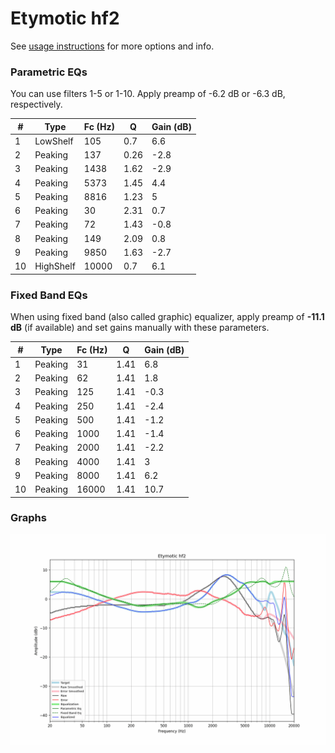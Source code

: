 # Etymotic hf2
See [usage instructions](https://github.com/jaakkopasanen/AutoEq#usage) for more options and info.

### Parametric EQs
You can use filters 1-5 or 1-10. Apply preamp of -6.2 dB or -6.3 dB, respectively.

|   # | Type      |   Fc (Hz) |    Q |   Gain (dB) |
|-----|-----------|-----------|------|-------------|
|   1 | LowShelf  |       105 | 0.7  |         6.6 |
|   2 | Peaking   |       137 | 0.26 |        -2.8 |
|   3 | Peaking   |      1438 | 1.62 |        -2.9 |
|   4 | Peaking   |      5373 | 1.45 |         4.4 |
|   5 | Peaking   |      8816 | 1.23 |         5   |
|   6 | Peaking   |        30 | 2.31 |         0.7 |
|   7 | Peaking   |        72 | 1.43 |        -0.8 |
|   8 | Peaking   |       149 | 2.09 |         0.8 |
|   9 | Peaking   |      9850 | 1.63 |        -2.7 |
|  10 | HighShelf |     10000 | 0.7  |         6.1 |

### Fixed Band EQs
When using fixed band (also called graphic) equalizer, apply preamp of **-11.1 dB** (if available) and set gains manually with these parameters.

|   # | Type    |   Fc (Hz) |    Q |   Gain (dB) |
|-----|---------|-----------|------|-------------|
|   1 | Peaking |        31 | 1.41 |         6.8 |
|   2 | Peaking |        62 | 1.41 |         1.8 |
|   3 | Peaking |       125 | 1.41 |        -0.3 |
|   4 | Peaking |       250 | 1.41 |        -2.4 |
|   5 | Peaking |       500 | 1.41 |        -1.2 |
|   6 | Peaking |      1000 | 1.41 |        -1.4 |
|   7 | Peaking |      2000 | 1.41 |        -2.2 |
|   8 | Peaking |      4000 | 1.41 |         3   |
|   9 | Peaking |      8000 | 1.41 |         6.2 |
|  10 | Peaking |     16000 | 1.41 |        10.7 |

### Graphs
![](./Etymotic%20hf2.png)
